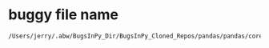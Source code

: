 # buggy file name

```text
/Users/jerry/.abw/BugsInPy_Dir/BugsInPy_Cloned_Repos/pandas/pandas/core/groupby/generic.py
```